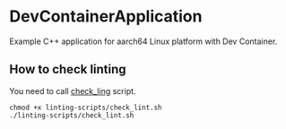 # DevContainerApplication

Example C++ application for aarch64 Linux platform with Dev Container. 

## How to check linting

You need to call [check_ling](./linting-scripts/check_lint.sh) script.
```
chmod +x linting-scripts/check_lint.sh
./linting-scripts/check_lint.sh 
```